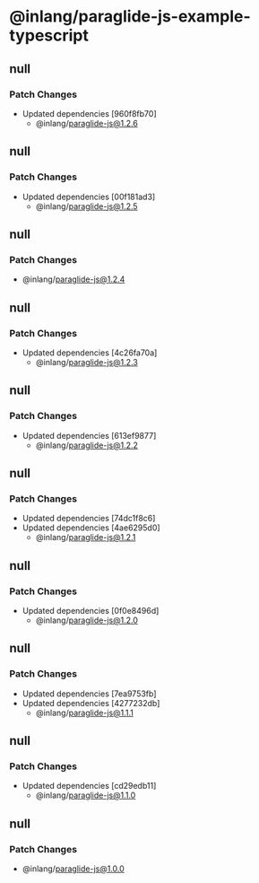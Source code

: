 # @inlang/paraglide-js-example-typescript

## null

### Patch Changes

- Updated dependencies [960f8fb70]
  - @inlang/paraglide-js@1.2.6

## null

### Patch Changes

- Updated dependencies [00f181ad3]
  - @inlang/paraglide-js@1.2.5

## null

### Patch Changes

- @inlang/paraglide-js@1.2.4

## null

### Patch Changes

- Updated dependencies [4c26fa70a]
  - @inlang/paraglide-js@1.2.3

## null

### Patch Changes

- Updated dependencies [613ef9877]
  - @inlang/paraglide-js@1.2.2

## null

### Patch Changes

- Updated dependencies [74dc1f8c6]
- Updated dependencies [4ae6295d0]
  - @inlang/paraglide-js@1.2.1

## null

### Patch Changes

- Updated dependencies [0f0e8496d]
  - @inlang/paraglide-js@1.2.0

## null

### Patch Changes

- Updated dependencies [7ea9753fb]
- Updated dependencies [4277232db]
  - @inlang/paraglide-js@1.1.1

## null

### Patch Changes

- Updated dependencies [cd29edb11]
  - @inlang/paraglide-js@1.1.0

## null

### Patch Changes

- @inlang/paraglide-js@1.0.0
